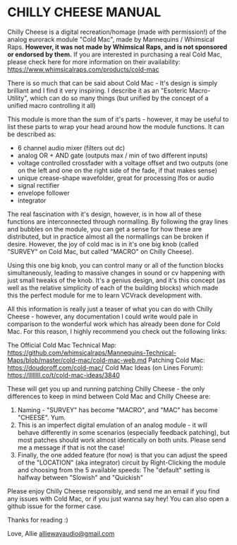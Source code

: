# CHILLY CHEESE MANUAL

Chilly Cheese is a digital recreation/homage (made with permission!) of the analog eurorack module "Cold Mac", made by Mannequins / Whimsical Raps. **However, it was not made by Whimsical Raps, and is not sponsored or endorsed by them.** If you are interested in purchasing a real Cold Mac, please check here for more information on their availability: https://www.whimsicalraps.com/products/cold-mac

There is so much that can be said about Cold Mac - It's design is simply brilliant and I find it very inspiring. I describe it as an "Esoteric Macro-Utility", which can do so many things (but unified by the concept of a unified macro controlling it all)

This module is more than the sum of it's parts - however, it may be useful to list these parts to wrap your head around how the module functions. It can be described as:

* 6 channel audio mixer (filters out dc)
* analog OR + AND gate (outputs max / min of two different inputs)
* voltage controlled crossfader with a voltage offset and two outputs (one on the left and one on the right side of the fade, if that makes sense)
* unique crease-shape wavefolder, great for processing lfos or audio
* signal rectifier
* envelope follower
* integrator

The real fascination with it's design, however, is in how all of these functions are interconnected through normalling. By following the gray lines and bubbles on the module, you can get a sense for how these are distributed, but in practice almost all the normallings can be broken if desire. However, the joy of cold mac is in it's one big knob (called "SURVEY" on Cold Mac, but called "MACRO" on Chilly Cheese).

Using this one big knob, you can control many or all of the function blocks simultaneously, leading to massive changes in sound or cv happening with just small tweaks of the knob. It's a genius design, and it's this concept (as well as the relative simplicity of each of the building blocks) which made this the perfect module for me to learn VCVrack development with.

All this information is really just a teaser of what you can do with Chilly Cheese - however, any documentation I could write would pale in comparison to the wonderful work which has already been done for Cold Mac. For this reason, I highly recommend you check out the following links:

The Official Cold Mac Technical Map: https://github.com/whimsicalraps/Mannequins-Technical-Maps/blob/master/cold-mac/cold-mac-web.md
Patching Cold Mac: https://doudoroff.com/cold-mac/
Cold Mac Ideas (on Lines Forum): https://llllllll.co/t/cold-mac-ideas/3840

These will get you up and running patching Chilly Cheese - the only differences to keep in mind between Cold Mac and Chilly Cheese are:

1. Naming - "SURVEY" has become "MACRO", and "MAC" has become "CHEESE". Yum.
2. This is an imperfect digital emulation of an analog module - it will behave differently in some scenarios (especially feedback patching), but most patches should work almost identically on both units. Please send me a message if that is not the case!
3. Finally, the one added feature (for now) is that you can adjust the speed of the "LOCATION" (aka integrator) circuit by Right-Clicking the module and choosing from the 5 available speeds: The "default" setting is halfway between "Slowish" and "Quickish"

Please enjoy Chilly Cheese responsibly, and send me an email if you find any issues with Cold Mac, or if you just wanna say hey! You can also open a github issue for the former case.

Thanks for reading :)

Love, Allie
alliewayaudio@gmail.com
